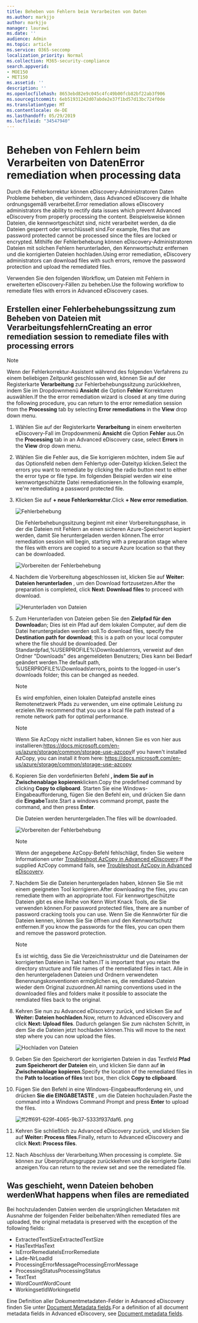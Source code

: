 ```yaml
---
title: Beheben von Fehlern beim Verarbeiten von Daten
ms.author: markjjo
author: markjjo
manager: laurawi
ms.date: ''
audience: Admin
ms.topic: article
ms.service: O365-seccomp
localization_priority: Normal
ms.collection: M365-security-compliance
search.appverid:
- MOE150
- MET150
ms.assetid: ''
description: ''
ms.openlocfilehash: 8653ebd82e9c045c4fc49b00fcb82bf22ab3f906
ms.sourcegitcommit: 6eb51931242d07abde2e37f1bd57d13bc724f0de
ms.translationtype: MT
ms.contentlocale: de-DE
ms.lasthandoff: 05/29/2019
ms.locfileid: "34547940"
---
```

# <a name="error-remediation-when-processing-data"></a><span data-ttu-id="beb68-102">Beheben von Fehlern beim Verarbeiten von Daten</span><span class="sxs-lookup"><span data-stu-id="beb68-102">Error remediation when processing data</span></span>

<span data-ttu-id="beb68-103">Durch die Fehlerkorrektur können eDiscovery-Administratoren Daten Probleme beheben, die verhindern, dass Advanced eDiscovery die Inhalte ordnungsgemäß verarbeitet.</span><span class="sxs-lookup"><span data-stu-id="beb68-103">Error remediation allows eDiscovery administrators the ability to rectify data issues which prevent Advanced eDiscovery from properly processing the content.</span></span> <span data-ttu-id="beb68-104">Beispielsweise können Dateien, die kennwortgeschützt sind, nicht verarbeitet werden, da die Dateien gesperrt oder verschlüsselt sind.</span><span class="sxs-lookup"><span data-stu-id="beb68-104">For example, files that are password protected cannot be processed since the files are locked or encrypted.</span></span> <span data-ttu-id="beb68-105">Mithilfe der Fehlerbehebung können eDiscovery-Administratoren Dateien mit solchen Fehlern herunterladen, den Kennwortschutz entfernen und die korrigierten Dateien hochladen.</span><span class="sxs-lookup"><span data-stu-id="beb68-105">Using error remediation, eDiscovery administrators can download files with such errors, remove the password protection and upload the remediated files.</span></span>

<span data-ttu-id="beb68-106">Verwenden Sie den folgenden Workflow, um Dateien mit Fehlern in erweiterten eDiscovery-Fällen zu beheben.</span><span class="sxs-lookup"><span data-stu-id="beb68-106">Use the following workflow to remediate files with errors in Advanced eDiscovery cases.</span></span>

## <a name="creating-an-error-remediation-session-to-remediate-files-with-processing-errors"></a><span data-ttu-id="beb68-107">Erstellen einer Fehlerbehebungssitzung zum Beheben von Dateien mit Verarbeitungsfehlern</span><span class="sxs-lookup"><span data-stu-id="beb68-107">Creating an error remediation session to remediate files with processing errors</span></span>

>[!NOTE]
><span data-ttu-id="beb68-108">Wenn der Fehlerkorrektur-Assistent während des folgenden Verfahrens zu einem beliebigen Zeitpunkt geschlossen wird, können Sie auf der Registerkarte **Verarbeitung** zur Fehlerbehebungssitzung zurückkehren, indem Sie im Dropdownmenü **Ansicht** die Option **Fehler** Korrekturen auswählen.</span><span class="sxs-lookup"><span data-stu-id="beb68-108">If the the error remediation wizard is closed at any time during the following procedure, you can return to the error remediation session from the **Processing** tab by selecting **Error remediations** in the **View** drop down menu.</span></span>

1. <span data-ttu-id="beb68-109">Wählen Sie auf der Registerkarte **Verarbeitung** in einem erweiterten eDiscovery-Fall im Dropdownmenü **Ansicht** die Option **Fehler** aus.</span><span class="sxs-lookup"><span data-stu-id="beb68-109">On the **Processing** tab in an Advanced eDiscovery case, select **Errors** in the **View** drop down menu.</span></span>

2. <span data-ttu-id="beb68-110">Wählen Sie die Fehler aus, die Sie korrigieren möchten, indem Sie auf das Optionsfeld neben dem Fehlertyp oder-Dateityp klicken.</span><span class="sxs-lookup"><span data-stu-id="beb68-110">Select the errors you want to remediate by clicking the radio button next to either the error type or file type.</span></span>  <span data-ttu-id="beb68-111">Im folgenden Beispiel werden wir eine kennwortgeschützte Datei remediationieren.</span><span class="sxs-lookup"><span data-stu-id="beb68-111">In the following example, we're remediating a password protected file.</span></span>

3. <span data-ttu-id="beb68-112">Klicken Sie auf **+ neue Fehlerkorrektur**.</span><span class="sxs-lookup"><span data-stu-id="beb68-112">Click **+ New error remediation**.</span></span>

    ![Fehlerbehebung](../media/8c2faf1a-834b-44fc-b418-6a18aed8b81a.png)

    <span data-ttu-id="beb68-114">Die Fehlerbehebungssitzung beginnt mit einer Vorbereitungsphase, in der die Dateien mit Fehlern an einen sicheren Azure-Speicherort kopiert werden, damit Sie heruntergeladen werden können.</span><span class="sxs-lookup"><span data-stu-id="beb68-114">The error remediation session will begin, starting with a preparation stage where the files with errors are copied to a secure Azure location so that they can be downloaded.</span></span>

    ![Vorbereiten der Fehlerbehebung](../media/390572ec-7012-47c4-a6b6-4cbb5649e8a8.png)

4. <span data-ttu-id="beb68-116">Nachdem die Vorbereitung abgeschlossen ist, klicken Sie auf **Weiter: Dateien herunterladen** , um den Download fortzusetzen.</span><span class="sxs-lookup"><span data-stu-id="beb68-116">After the preparation is completed, click **Next: Download files** to proceed with download.</span></span>

    ![Herunterladen von Dateien](../media/6ac04b09-8e13-414a-9e24-7c75ba586363.png)

5. <span data-ttu-id="beb68-118">Zum Herunterladen von Dateien geben Sie den **Zielpfad für den Download**an; Dies ist ein Pfad auf dem lokalen Computer, auf dem die Datei heruntergeladen werden soll.</span><span class="sxs-lookup"><span data-stu-id="beb68-118">To download files, specify the **Destination path for download**; this is a path on your local computer where the file should be downloaded.</span></span>  <span data-ttu-id="beb68-119">Der Standardpfad,%USERPROFILE%\Downloads\errors, verweist auf den Ordner "Downloads" des angemeldeten Benutzers; Dies kann bei Bedarf geändert werden.</span><span class="sxs-lookup"><span data-stu-id="beb68-119">The default path, %USERPROFILE%\Downloads\errors, points to the logged-in user's downloads folder; this can be changed as needed.</span></span>

    >[!NOTE]
    ><span data-ttu-id="beb68-120">Es wird empfohlen, einen lokalen Dateipfad anstelle eines Remotenetzwerk Pfads zu verwenden, um eine optimale Leistung zu erzielen.</span><span class="sxs-lookup"><span data-stu-id="beb68-120">We recommend that you use a local file path instead of a remote network path for optimal performance.</span></span>

    > [!NOTE]
    > <span data-ttu-id="beb68-121">Wenn Sie AzCopy nicht installiert haben, können Sie es von hier aus installieren:https://docs.microsoft.com/en-us/azure/storage/common/storage-use-azcopy</span><span class="sxs-lookup"><span data-stu-id="beb68-121">If you haven't installed AzCopy, you can install it from here: https://docs.microsoft.com/en-us/azure/storage/common/storage-use-azcopy</span></span>

6. <span data-ttu-id="beb68-122">Kopieren Sie den vordefinierten Befehl **, indem Sie auf in Zwischenablage kopieren**klicken.</span><span class="sxs-lookup"><span data-stu-id="beb68-122">Copy the predefined command by clicking **Copy to clipboard**.</span></span> <span data-ttu-id="beb68-123">Starten Sie eine Windows-Eingabeaufforderung, fügen Sie den Befehl ein, und drücken Sie dann die **Eingabe**Taste.</span><span class="sxs-lookup"><span data-stu-id="beb68-123">Start a windows command prompt, paste the command, and then press **Enter**.</span></span>  

    <span data-ttu-id="beb68-124">Die Dateien werden heruntergeladen.</span><span class="sxs-lookup"><span data-stu-id="beb68-124">The files will be downloaded.</span></span>

    ![Vorbereiten der Fehlerbehebung](../media/f364ab4d-31c5-4375-b69f-650f694a2f69.png)

    > [!NOTE]
    > <span data-ttu-id="beb68-126">Wenn der angegebene AzCopy-Befehl fehlschlägt, finden Sie weitere Informationen unter [Troubleshoot AzCopy in Advanced eDiscovery](troubleshooting-azcopy.md).</span><span class="sxs-lookup"><span data-stu-id="beb68-126">If the supplied AzCopy command fails, see [Troubleshoot AzCopy in Advanced eDiscovery](troubleshooting-azcopy.md).</span></span>

7. <span data-ttu-id="beb68-127">Nachdem Sie die Dateien heruntergeladen haben, können Sie Sie mit einem geeigneten Tool korrigieren.</span><span class="sxs-lookup"><span data-stu-id="beb68-127">After downloading the files, you can remediate them with an appropriate tool.</span></span> <span data-ttu-id="beb68-128">Für kennwortgeschützte Dateien gibt es eine Reihe von Kenn Wort Knack Tools, die Sie verwenden können.</span><span class="sxs-lookup"><span data-stu-id="beb68-128">For password protected files, there are a number of password cracking tools you can use.</span></span> <span data-ttu-id="beb68-129">Wenn Sie die Kennwörter für die Dateien kennen, können Sie Sie öffnen und den Kennwortschutz entfernen.</span><span class="sxs-lookup"><span data-stu-id="beb68-129">If you know the passwords for the files, you can open them and remove the password protection.</span></span>
    > [!NOTE]
    > <span data-ttu-id="beb68-130">Es ist wichtig, dass Sie die Verzeichnisstruktur und die Dateinamen der korrigierten Dateien in Takt halten.</span><span class="sxs-lookup"><span data-stu-id="beb68-130">IT is important that you retain the directory structure and file names of the remediated files in tact.</span></span>  <span data-ttu-id="beb68-131">Alle in den heruntergeladenen Dateien und Ordnern verwendeten Benennungskonventionen ermöglichen es, die remdiated-Dateien wieder dem Original zuzuordnen.</span><span class="sxs-lookup"><span data-stu-id="beb68-131">All naming conventions used in the downloaded files and folders make it possible to associate the remdiated files back to the original.</span></span>

8. <span data-ttu-id="beb68-132">Kehren Sie nun zu Advanced eDiscovery zurück, und klicken Sie auf **Weiter: Dateien hochladen**.</span><span class="sxs-lookup"><span data-stu-id="beb68-132">Now, return to Advanced eDiscovery and click **Next: Upload files**.</span></span>  <span data-ttu-id="beb68-133">Dadurch gelangen Sie zum nächsten Schritt, in dem Sie die Dateien jetzt hochladen können.</span><span class="sxs-lookup"><span data-stu-id="beb68-133">This will move to the next step where you can now upload the files.</span></span>

    ![Hochladen von Dateien](../media/af3d8617-1bab-4ecd-8de0-22e53acba240.png)

9. <span data-ttu-id="beb68-135">Geben Sie den Speicherort der korrigierten Dateien in das Textfeld **Pfad zum Speicherort der Dateien** ein, und klicken Sie dann auf **in Zwischenablage kopieren**.</span><span class="sxs-lookup"><span data-stu-id="beb68-135">Specify the location of the remediated files in the **Path to location of files** text box, then click **Copy to clipboard**.</span></span>

10. <span data-ttu-id="beb68-136">Fügen Sie den Befehl in eine Windows-Eingabeaufforderung ein, und drücken **Sie die EINGABETASTE** , um die Dateien hochzuladen.</span><span class="sxs-lookup"><span data-stu-id="beb68-136">Paste the command into a Windows Command Prompt and press **Enter** to upload the files.</span></span>

    ![ff2ff691-629f-4065-9b37-5333f937daf6. png](../media/ff2ff691-629f-4065-9b37-5333f937daf6.png)

11. <span data-ttu-id="beb68-138">Kehren Sie schließlich zu Advanced eDiscovery zurück, und klicken Sie auf **Weiter: Process files**.</span><span class="sxs-lookup"><span data-stu-id="beb68-138">Finally, return to Advanced eDiscovery and click **Next: Process files**.</span></span>

12. <span data-ttu-id="beb68-139">Nach Abschluss der Verarbeitung.</span><span class="sxs-lookup"><span data-stu-id="beb68-139">When processing is complete.</span></span>  <span data-ttu-id="beb68-140">Sie können zur Überprüfungsgruppe zurückkehren und die korrigierte Datei anzeigen.</span><span class="sxs-lookup"><span data-stu-id="beb68-140">You can return to the review set and see the remediated file.</span></span>

## <a name="what-happens-when-files-are-remediated"></a><span data-ttu-id="beb68-141">Was geschieht, wenn Dateien behoben werden</span><span class="sxs-lookup"><span data-stu-id="beb68-141">What happens when files are remediated</span></span>

<span data-ttu-id="beb68-142">Bei hochzuladenden Dateien werden die ursprünglichen Metadaten mit Ausnahme der folgenden Felder beibehalten:</span><span class="sxs-lookup"><span data-stu-id="beb68-142">When remediated files are uploaded, the original metadata is preserved with the exception of the following fields:</span></span> 

- <span data-ttu-id="beb68-143">ExtractedTextSize</span><span class="sxs-lookup"><span data-stu-id="beb68-143">ExtractedTextSize</span></span>
- <span data-ttu-id="beb68-144">HasText</span><span class="sxs-lookup"><span data-stu-id="beb68-144">HasText</span></span>
- <span data-ttu-id="beb68-145">IsErrorRemediate</span><span class="sxs-lookup"><span data-stu-id="beb68-145">IsErrorRemediate</span></span>
- <span data-ttu-id="beb68-146">Lade-Nr</span><span class="sxs-lookup"><span data-stu-id="beb68-146">LoadId</span></span>
- <span data-ttu-id="beb68-147">ProcessingErrorMessage</span><span class="sxs-lookup"><span data-stu-id="beb68-147">ProcessingErrorMessage</span></span>
- <span data-ttu-id="beb68-148">ProcessingStatus</span><span class="sxs-lookup"><span data-stu-id="beb68-148">ProcessingStatus</span></span>
- <span data-ttu-id="beb68-149">Text</span><span class="sxs-lookup"><span data-stu-id="beb68-149">Text</span></span>
- <span data-ttu-id="beb68-150">WordCount</span><span class="sxs-lookup"><span data-stu-id="beb68-150">WordCount</span></span>
- <span data-ttu-id="beb68-151">WorkingsetId</span><span class="sxs-lookup"><span data-stu-id="beb68-151">WorkingsetId</span></span>

<span data-ttu-id="beb68-152">Eine Definition aller Dokumentmetadaten-Felder in Advanced eDiscovery finden Sie unter [Document Metadata fields](document-metadata-fields.md).</span><span class="sxs-lookup"><span data-stu-id="beb68-152">For a definition of all document metadata fields in Advanced eDiscovery, see [Document metadata fields](document-metadata-fields.md).</span></span>
